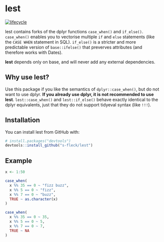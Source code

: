 # lest

[![lifecycle](https://img.shields.io/badge/lifecycle-stable-blue.svg)](https://www.tidyverse.org/lifecycle/#stable)

lest contains forks of the dplyr functions `case_when()` and `if_else()`.
`case_when()` enables you to vectorise multiple `if` and `else` statements
(like the `CASE WHEN` statement in SQL). `if_else()` is a stricter and
more predictable version of `base::ifelse()` that preverves attributes
(and therefore works with Dates).

**lest** depends only on base, and will never add any external dependencies.



Why use lest?
----------------------------------

Use this package if you like the semantics of `dplyr::case_when()`, but do not 
want to use dplyr. 
**If you already use dplyr, it is not recommended to use  lest**. 
`lest::case_when()` and `lest::if_else()` behave exactly identical to 
the dplyr equivalents, just that they do not support tidyeval syntax 
(like `!!!`).



Installation
------------

You can install lest from GitHub with:

``` r
# install.packages("devtools")
devtools::install_github("s-fleck/lest")
```


Example
-------

``` r
x <- 1:50

case_when(
  x %% 35 == 0 ~ "fizz buzz",
  x %% 5 == 0 ~ "fizz",
  x %% 7 == 0 ~ "buzz",
  TRUE ~ as.character(x)
)

case_when(
  x %% 35 == 0 ~ 35,
  x %% 5 == 0 ~ 5,
  x %% 7 == 0 ~ 7,
  TRUE ~ NA
)

```
